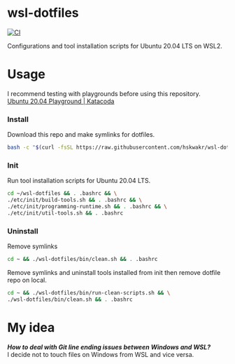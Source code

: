 # wsl-dotfiles
[![CI](https://github.com/hskwakr/wsl-dotfiles/actions/workflows/main.yml/badge.svg)](https://github.com/hskwakr/wsl-dotfiles/actions/workflows/main.yml)

Configurations and tool installation scripts for Ubuntu 20.04 LTS on WSL2.

# Usage
I recommend testing with playgrounds before using this repository.  
[Ubuntu 20.04 Playground | Katacoda](https://www.katacoda.com/courses/ubuntu/playground2004 "Ubuntu 20.04 Playground | Katacoda")

### Install
Download this repo and make symlinks for dotfiles.
```sh
bash -c "$(curl -fsSL https://raw.githubusercontent.com/hskwakr/wsl-dotfiles/main/bin/install.sh)"
```

### Init
Run tool installation scripts for Ubuntu 20.04 LTS.
```sh
cd ~/wsl-dotfiles && . .bashrc && \
./etc/init/build-tools.sh && . .bashrc && \
./etc/init/programming-runtime.sh && . .bashrc && \
./etc/init/util-tools.sh && . .bashrc
```

### Uninstall
Remove symlinks
```sh
cd ~ && ./wsl-dotfiles/bin/clean.sh && . .bashrc
```

Remove symlinks and uninstall tools installed from init then remove dotfile repo on local. 
```sh
cd ~ && ./wsl-dotfiles/bin/run-clean-scripts.sh && \
./wsl-dotfiles/bin/clean.sh && . .bashrc
```

# My idea
___How to deal with Git line ending issues between Windows and WSL?___  
I decide not to touch files on Windows from WSL and vice versa. 
